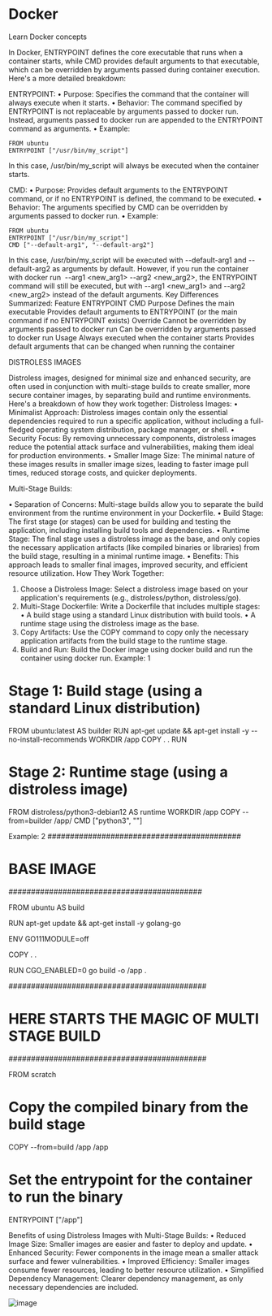 # Docker
Learn Docker concepts

In Docker, ENTRYPOINT defines the core executable that runs when a container starts, while CMD provides default arguments to that executable, which can be overridden by arguments passed during container execution. 
Here's a more detailed breakdown:

ENTRYPOINT:
•	Purpose: Specifies the command that the container will always execute when it starts. 
•	Behavior: The command specified by ENTRYPOINT is not replaceable by arguments passed to docker run. Instead, arguments passed to docker run are appended to the ENTRYPOINT command as arguments. 
•	Example:

    FROM ubuntu
    ENTRYPOINT ["/usr/bin/my_script"]
In this case, /usr/bin/my_script will always be executed when the container starts. 

CMD:
•	Purpose: Provides default arguments to the ENTRYPOINT command, or if no ENTRYPOINT is defined, the command to be executed.
•	Behavior: The arguments specified by CMD can be overridden by arguments passed to docker run.
•	Example: 

    FROM ubuntu
    ENTRYPOINT ["/usr/bin/my_script"]
    CMD ["--default-arg1", "--default-arg2"]
In this case, /usr/bin/my_script will be executed with --default-arg1 and --default-arg2 as arguments by default. However, if you run the container with docker run <image> --arg1 <new_arg1> --arg2 <new_arg2>, the ENTRYPOINT command will still be executed, but with --arg1 <new_arg1> and --arg2 <new_arg2> instead of the default arguments. 
Key Differences Summarized:
Feature	ENTRYPOINT	CMD
Purpose	Defines the main executable	Provides default arguments to ENTRYPOINT (or the main command if no ENTRYPOINT exists)
Override	Cannot be overridden by arguments passed to docker run	Can be overridden by arguments passed to docker run
Usage	Always executed when the container starts	Provides default arguments that can be changed when running the container

DISTROLESS IMAGES

Distroless images, designed for minimal size and enhanced security, are often used in conjunction with multi-stage builds to create smaller, more secure container images, by separating build and runtime environments. 
Here's a breakdown of how they work together:
Distroless Images:
•	Minimalist Approach:
Distroless images contain only the essential dependencies required to run a specific application, without including a full-fledged operating system distribution, package manager, or shell. 
•	Security Focus:
By removing unnecessary components, distroless images reduce the potential attack surface and vulnerabilities, making them ideal for production environments. 
•	Smaller Image Size:
The minimal nature of these images results in smaller image sizes, leading to faster image pull times, reduced storage costs, and quicker deployments. 

Multi-Stage Builds:

•	Separation of Concerns:
Multi-stage builds allow you to separate the build environment from the runtime environment in your Dockerfile. 
•	Build Stage:
The first stage (or stages) can be used for building and testing the application, including installing build tools and dependencies. 
•	Runtime Stage:
The final stage uses a distroless image as the base, and only copies the necessary application artifacts (like compiled binaries or libraries) from the build stage, resulting in a minimal runtime image. 
•	Benefits:
This approach leads to smaller final images, improved security, and efficient resource utilization. 
How They Work Together:
1.	Choose a Distroless Image:
Select a distroless image based on your application's requirements (e.g., distroless/python, distroless/go). 
2.	Multi-Stage Dockerfile:
Write a Dockerfile that includes multiple stages:
•	A build stage using a standard Linux distribution with build tools. 
•	A runtime stage using the distroless image as the base. 
3.	Copy Artifacts:
Use the COPY command to copy only the necessary application artifacts from the build stage to the runtime stage. 
4.	Build and Run:
Build the Docker image using docker build and run the container using docker run. 
Example: 1

# Stage 1: Build stage (using a standard Linux distribution)
FROM ubuntu:latest AS builder
RUN apt-get update && apt-get install -y --no-install-recommends <build-tools>
WORKDIR /app
COPY . .
RUN <build-commands>

# Stage 2: Runtime stage (using a distroless image)
FROM distroless/python3-debian12 AS runtime
WORKDIR /app
COPY --from=builder /app/ <application-artifacts>
CMD ["python3", "<application-entrypoint>"]


Example: 2
###########################################
# BASE IMAGE
###########################################

FROM ubuntu AS build

RUN apt-get update && apt-get install -y golang-go

ENV GO111MODULE=off

COPY . .

RUN CGO_ENABLED=0 go build -o /app .

############################################
# HERE STARTS THE MAGIC OF MULTI STAGE BUILD
############################################

FROM scratch

# Copy the compiled binary from the build stage
COPY --from=build /app /app

# Set the entrypoint for the container to run the binary
ENTRYPOINT ["/app"]

Benefits of using Distroless Images with Multi-Stage Builds:
•	Reduced Image Size:
Smaller images are easier and faster to deploy and update. 
•	Enhanced Security:
Fewer components in the image mean a smaller attack surface and fewer vulnerabilities. 
•	Improved Efficiency:
Smaller images consume fewer resources, leading to better resource utilization. 
•	Simplified Dependency Management:
Clearer dependency management, as only necessary dependencies are included. 

![image](https://github.com/user-attachments/assets/39f313c0-bef3-4549-b552-694d534c679e)
